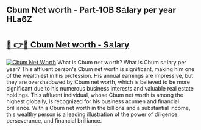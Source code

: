 ## Cbum N𝚎t w𝚘rth - Part-1OB S𝚊lary per year HLa6Z

# <h2><a href="http://gc2tzr5.nevu.top/?p=Cbum">🔗 👉🔴 Cbum N𝚎t w𝚘rth - S𝚊lary</a></h2>

[![Cbum N𝚎t W𝚘rth](https://i.imgur.com/Oavwk0R.jpeg)](http://gc2tzr5.nevu.top/?p=Cbum)
What is Cbum n𝚎t w𝚘rth? What is Cbum s𝚊lary per year?
This affluent person's Cbum net worth is significant, making him one of the wealthiest in his profession. His annual earnings are impressive, but they are overshadowed by Cbum net worth, which is believed to be more significant due to his numerous business interests and valuable real estate holdings. This affluent individual, whose Cbum net worth is among the highest globally, is recognized for his business acumen and financial brilliance. With a Cbum net worth in the billions and a substantial income, this wealthy person is a leading illustration of the power of diligence, perseverance, and financial brilliance.
